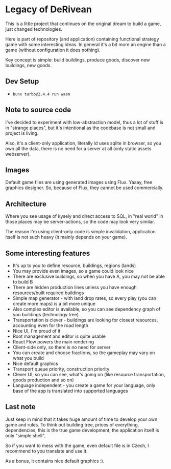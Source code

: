 <!-- @format -->

# Legacy of DeRivean

This is a little project that continues on the original dream to build a game, just changed
technologies.

Here is part of repository (and application) containing functional strategy game with some interesting ideas.
In general it's a bit more an engine than a game (without configuration it does nothing).

Key concept is simple: build buildings, produce goods, discover new buildings, new goods.

## Dev Setup

- `bunx turbo@2.4.4 run wasm`

## Note to source code

I've decided to experiment with low-abstraction model, thus a lot of stuff is in "strange places", but it's intentional
as the codebase is not small and project is living.

Also, it's a client-only application, literally id uses sqlite in browser, so you own all the data, there is no
need for a server at all (only static assets webserver).

## Images

Default game files are using generated images using Flux. Yaaay, free graphics designer. So, because of Flux, they cannot
be used commercially.

## Architecture

Where you see usage of kysely and direct access to SQL, in "real world" in those places may be server-actions, so the code
may look very similar.

The reason I'm using client-only code is simple invalidation, application itself is not such heavy (it mainly depends on your game).

## Some interesting features

- It's up to you to define resource, buildings, regions (lands)
- You may provide even images, so a game could look nice
- There are exclusive buildings, so when you have A, you may not be able to build B
- There are hidden production lines unless you have enough resources/built required buildings
- Simple map generator - with land drop rates, so every play (you can create more maps) is a bit more unique
- Also complex editor is available, so you can see dependency graph of you buildings (technology tree)
- Transportation is clever - buildings are looking for closest resources, accounting even for the road length
- Nice UI, I'm proud of it
- Root management and editor is quite usable
- React Flow powers the main rendering
- Client-side only, so there is no need for server
- You can create and choose fractions, so the gameplay may vary on what you build
- Nice default graphics
- Transport queue priority, construction priority
- Clever UI, so you can see, what's going on (like resource transportation, goods production and so on)
- Language independent - you create a game for your language, only base of the app is translated into supported languages

## Last note

Just keep in mind that it takes huge amount of time to develop your own game and rules. To think out building tree, prices of everything,
dependencies, this is the true game development, the application itself is only "simple shell".

So if you want to mess with the game, even default file is in Czech, I recommend to you translate and use it.

As a bonus, it contains nice default graphics :).
